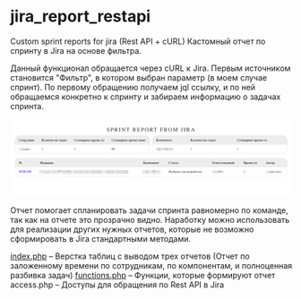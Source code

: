 # jira_report_restapi
Custom sprint reports for jira (Rest API + cURL)
Кастомный отчет по спринту в Jira на основе фильтра.

Данный функционал обращается через cURL к Jira. Первым источником становится "Фильтр", в котором выбран параметр (в моем случае спринт). По первому обращению получаем jql ссылку, и по ней обращаемся конкретно к спринту и забираем информацию о задачах спринта. 

<img src="images/report.png" />

Отчет помогает спланировать задачи спринта равномерно по команде, так как на отчете это прозрачно видно. Наработку можно использовать для реализации других нужных отчетов, которые не возможно сформировать в Jira стандартными методами.

<a href="index.php">index.php</a> – Верстка таблиц с выводом трех отчетов (Отчет по заложенному времени по сотрудникам, по компонентам, и полноценная разбивка задач)
<a href="functions.php">functions.php</a> – Функции, которые формируют отчет
access.php – Доступы для обращения по Rest API в Jira




